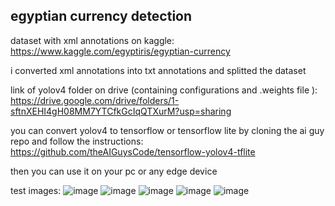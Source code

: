 ## egyptian currency detection

dataset with xml annotations on kaggle:
https://www.kaggle.com/egyptiris/egyptian-currency

i converted xml annotations into txt annotations and splitted the dataset

link of yolov4 folder on drive (containing configurations and .weights file ):
https://drive.google.com/drive/folders/1-sftnXEHI4gH08MM7YTCfkGcIqQTXurM?usp=sharing

you can convert yolov4 to tensorflow or tensorflow lite by cloning the ai guy repo and follow the instructions:
https://github.com/theAIGuysCode/tensorflow-yolov4-tflite

then you can use it on your pc or any edge device

test images:
![image](https://user-images.githubusercontent.com/72103983/157924650-a77abe9c-1347-4ec5-b3fe-ef5c4dade093.png)
![image](https://user-images.githubusercontent.com/72103983/157924697-66fca1be-fa5b-4f31-85ba-5c776ce1a6de.png)
![image](https://user-images.githubusercontent.com/72103983/157924722-d2badde3-bf31-46ae-b5db-e89d0e1814f7.png)
![image](https://user-images.githubusercontent.com/72103983/157924738-6f983b12-b6b7-4539-95ac-7ad25362f634.png)
![image](https://user-images.githubusercontent.com/72103983/157924759-0c5e85c4-40dd-4fe3-b033-f8a962299aae.png)

